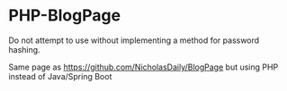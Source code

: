 # PHP-BlogPage

Do not attempt to use without implementing a method for password hashing. 

Same page as https://github.com/NicholasDaily/BlogPage but using PHP instead of Java/Spring Boot
